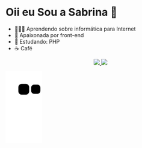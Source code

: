 # Oii eu Sou a Sabrina 🌺

- 👩🏽‍💻 Aprendendo sobre informática para Internet
- 🥰 Apaixonada por front-end 
- 🤠 Estudando: PHP 
- ☕ Café

<div align="center">
  <a href="https://github.com/SabsCake">
  <img height="180em" src="https://github-readme-stats.vercel.app/api?username=SabsCake&show_icons=true&theme=radical&include_all_commits=true&count_private=true"/>
  <img height="180em" src="https://github-readme-stats.vercel.app/api/top-langs/?username=SabsCake&layout=compact&langs_count=7&theme=radical"/>
</div>


 ![Snake animation](https://github.com/SabsCake/SabsCake/blob/output/github-contribution-grid-snake.svg)
